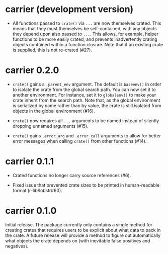 # carrier (development version)

* All functions passed to `crate()` via `...` are now themselves crated. This
  means that they must themselves be self-contained, with any objects they
  depend upon also passed to `...`. This allows, for example, helper functions
  to be more easily crated, and prevents inadvertently crating objects contained
  within a function closure. Note that if an existing crate is supplied, this is
  not re-crated (#27).

# carrier 0.2.0

* `crate()` gains a `.parent_env` argument. The default is `baseenv()` in order
  to isolate the crate from the global search path. You can now set it to
  another environment. For instance, set it to `globalenv()` to make your crate
  inherit from the search path. Note that, as the global environment is
  serialized by name rather than by value, the crate is still isolated from
  objects in the global environment (#16).

* `crate()` now requires all `...` arguments to be named instead of silently
  dropping unnamed arguments (#15).

* `crate()` gains `.error_arg` and `.error_call` arguments to allow for better
  error messages when calling `crate()` from other functions (#14).

# carrier 0.1.1

* Crated functions no longer carry source references (#6).

* Fixed issue that prevented crate sizes to be printed in
  human-readable format (r-lib/lobstr#60).


# carrier 0.1.0

Initial release. The package currently only contains a single method
for creating crates that requires users to be explicit about what data
to pack in the crate. A future release will provide a method to figure
out automatically what objects the crate depends on (with inevitable
false positives and negatives).
